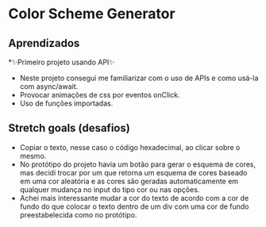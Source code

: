 
# Color Scheme Generator


## Aprendizados
*✨Primeiro projeto usando API✨
* Neste projeto consegui me familiarizar com o uso de APIs e como usá-la com async/await.
* Provocar animações de css por eventos onClick.
* Uso de funções importadas.

## Stretch goals (desafios)
* Copiar o texto, nesse caso o código hexadecimal, ao clicar sobre o mesmo.
* No protótipo do projeto havia um botão para gerar o esquema de cores, mas decidi trocar por um que retorna um esquema de cores baseado em uma cor aleatória e as cores são geradas automaticamente em qualquer mudança no input do tipo cor ou nas opções.
* Achei mais interessante mudar a cor do texto de acordo com a cor de fundo do que colocar o texto dentro de um div com uma cor de fundo preestabelecida como no protótipo.


